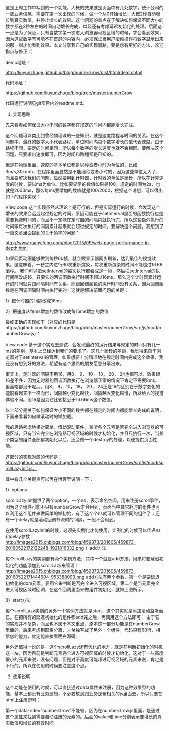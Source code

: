 这是上周工作中写到的一个功能，大概的效果就是页面中有几处数字，统计公司的一些业务信息，需要在第一次出现的时候，做一个从0开始增长，大概2秒自动增长到真实数值，并停止增长的效果。这个问题的重点在于解决如何保证不同大小的数字都在2秒左右的时间自动增长完成，以及还有考虑延迟初始化的处理。后面这一点是为了保证，只有当数字第一次进入浏览器可视区域的时候，才会看到效果，因为这些数字有可能不在首屏的内容内，必须保证当用户滚动操作将数字显示出来的那一刻才能看到效果。本文分享我自己的实现思路，要是您有更好的方法，欢迎指点与修正 : )

demo地址：

http://liuyunzhuge.github.io/blog/numerGrow/dist/html/demo.html

代码地址：

https://github.com/liuyunzhuge/blog/tree/master/numerGrow

代码运行说明见git项目内的readme.md。
1. 实现思路

先来看看如何保证大小不同的数字都在规定的时间内都能增长完成。

这个问题可以类比到曾经物理课的一些知识，就是速度路程与时间的关系。在这个问题中，最终的数字大小代表路程，单位时间内每个数字增长的值代表速度。由于路程不同，要走的时间相同，所以每个数字的增长速度也就不会相同。要解决这个问题，只要求出速度即可，因为时间和路程都是已知的。

但是在物理里面，速度的基本单位都是以秒或者小时为单位的，比如3m/s,30km/h，在程序里面显然是不能用秒或者小时的，因为这些单位太大了，而且要解决我们的问题，显然要用到计时器，计时器的单位是毫秒，所以在计算速度的时候，要以ms为单位。比如要显示的数值如果是100，规定的时间为2s，也就是2000ms，那么每ms要增加的数值就是100/2000，根据这个设想，可以得出如下的程序实现：

 View code
这个实现虽然从理论上是可行的，但是实际运行的时候，会发现这个增长的效果会远远超过规定的时间，原因可能在于setInterval里面的函数执行也是需要耗费时间的，而且不一定能在定时器的间隔内就执行完，所以这些额外执行的时间跟每次执行的间隔累计起来就会超过规定的时间。要解决这个问题，我想到了一篇文章里面提到的关于帧率的问题：

http://www.ruanyifeng.com/blog/2015/09/web-page-performance-in-depth.html

如果网页动画能够做到每秒60帧，就会跟显示器同步刷新，达到最佳的视觉效果。这意味着，一秒之内进行60次重新渲染，每次重新渲染的时间不能超过16.66毫秒。
我们可以把setInterval的每次执行都看成是一帧，然后把setInterval的执行间隔改成16，只要它的回调函数执行时间不超过16ms，那么这个计时器累计运行的时间就只跟间隔时间有关系，而跟回调函数的执行时间没有关系，因为回调函数是在回调间隔时间内执行完的！这就是解决前面问题的关键：

1）把计时器的间隔改成16ms

2）把速度从每ms增加的数值改成每16ms增加的数值

最终正确的实现如下（对应的代码是https://github.com/liuyunzhuge/blog/blob/master/numerGrow/src/js/mod/numberGrow.js）：

View code
基于这个实现去测试，会发现最终的运行结果与规定的时间只有几十ms的差别，基本上已经达到我们的要求了。这几十毫秒的差距，我觉得来自于浏览器对于setInterval的管理，如果想要十分精准地在规定时间内完成这个效果，我还没有想到好的方法，希望有这个思路的朋友愿意分享出来。

事实上，定时器的间隔不用16，用8， 9， 10， 18， 20， 24也都可以，效果跟16差不多，因为定时器的回调函数执行在浏览器正常的情况下肯定不需要8ms，里面啥都没干呢。。。用8， 9， 10， 18， 20， 24还是16的区别在于数字变化的速度看起来不一样而已，间隔越小变化越快，间隔越大变化越慢，所以给人的视觉体验不同。用16是因为它比较接近于16.66ms这个数值。

以上部分是关于如何保证大小不同的数字都在规定的时间内都能增长完成的说明，下面来看看如何做滚动时的懒加载。

我的思路考虑地相对简单，借助滚动事件，监听各个元素是否完全进入浏览器的可视区域，只有当它完全在浏览器可视区域的时候才初始化，并且只执行一次，当某个类型的组件全部都初始化以后，还会做一个destroy的处理，以便提供页面性能。

这部分的实现对应的代码是：https://github.com/liuyunzhuge/blog/blob/master/numerGrow/src/js/mod/scrollLazyInit.js。

其中有几个关键点可以再在博客里说明一下：

1）options

scrollLazyInit提供了两个option，一个ns，表示命名空间，用来注册scroll事件，因为这个组件可能不只有numberGrow才会用到，页面当中其它耗时的组件也可以利用这个组件来做简单的懒初始，有了这个个ns就可以管理不同的组件了；还有一个delay就是滚动回调节流时的间隔，一般不会用到。

在使用scrollLazyInit的时候，必须先实例化才能使用，实例化的时候可以传递ns和delay参数：
http://images2015.cnblogs.com/blog/459873/201605/459873-20160522172122248-1921816332.png
）add方法

每个srollLazy的实例都有两个实例方法，其中一个就是add方法，用来将要延迟初始化的功能添加到scrollLazy来管理：
http://images2015.cnblogs.com/blog/459873/201605/459873-20160522171444904-953388093.png
add方法有两个参数，第一个是要延迟初始化的dom元素，要用它来判断是否完全进入可视区域，第二个是当元素完全进入可视区域时回调，在这个回调里面来做组件初始化，就如上图所示。

3）start方法

每个scrollLazy实例的另外一个实例方法就是start，这个其实就是添加滚动监听而已。在把所有的延迟初始化的组件都add完之后，再调用这个方法即可：
由于它的实现并不复杂，而且也不属于本文重点，原本这一部分功能是在numberGrow里面的，后来考虑到职责分离，才单独写成了另外一个组件，代码只有60行，相信您的能力，肯定能直接看明白源码。

另外还值得一说的是，这个scrollLazy还有优化的地方，就是在判断初始化的时机这一块，因为目前是判断元素完全进入可视区域的时候才初始化，这对于一些高度很小的元素来说，没有问题，但是对于高度可能超过可视区域的元素来说，肯定是不行的，所以在使用的时候要注意这个点。

2. 使用说明

这个功能在使用的时候，可以直接通过data属性来注册，因为这种效果型的功能，基本上都没有业务逻辑，不必要放到跟业务逻辑相关的js里面去，所以只要在html上注册即可：

第一个data-ride=”numberGrow”不能省，因为在numberGrow.js里面，是通过这个属性来找到需要自动注册的元素的。后面的value和time分别表示要增长的真实数值和增长的有效时间。